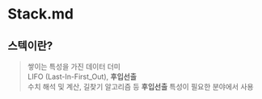 # Stack.md
## 스텍이란?
> 쌓이는 특성을 가진 데이터 더미  
> LIFO (Last-In-First_Out), **후입선출**  
> 수치 해석 및 계산, 길찾기 알고리즘 등 **후입선출** 특성이 필요한 분야에서 사용